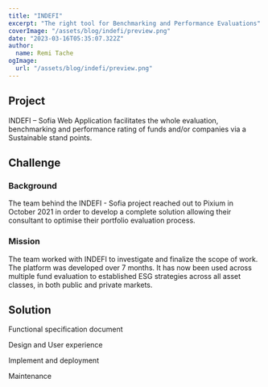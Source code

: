 ```yaml
---
title: "INDEFI"
excerpt: "The right tool for Benchmarking and Performance Evaluations"
coverImage: "/assets/blog/indefi/preview.png"
date: "2023-03-16T05:35:07.322Z"
author:
  name: Remi Tache
ogImage:
  url: "/assets/blog/indefi/preview.png"
---
```


## Project

INDEFI – Sofia Web Application facilitates the whole evaluation, benchmarking and performance rating of funds and/or companies via a Sustainable stand points.

## Challenge

### Background

The team behind the INDEFI - Sofia project reached out to Pixium in October 2021 in order to develop a complete solution allowing their consultant to optimise their portfolio evaluation process. 

### Mission

The team worked with INDEFI to investigate and finalize the scope of work. The platform was developed over 7 months. It has now been used across multiple fund evaluation to established ESG strategies across all asset classes, in both public and private markets.

## Solution

Functional specification document

Design and User experience

Implement and deployment

Maintenance
